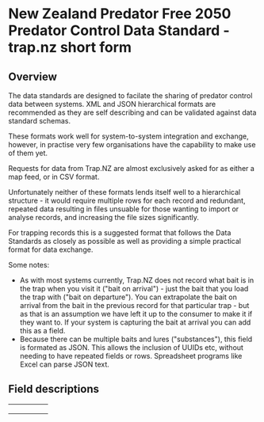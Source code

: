 # **New Zealand Predator Free 2050 Predator Control Data Standard - trap.nz short form**

## Overview

The data standards are designed to facilate the sharing of predator control data between systems. XML and JSON hierarchical formats are recommended as they are self describing and can be validated against data standard schemas.  

These formats work well for system-to-system integration and exchange, however, in practise very few organisations have the capability to make use of them yet.

Requests for data from Trap.NZ are almost exclusively asked for as either a map feed, or in CSV format.

Unfortunately neither of these formats lends itself well to a hierarchical structure - it would require multiple rows for each record and redundant, repeated data resulting in files unsuable for those wanting to import or analyse records, and increasing the file sizes significantly. 

For trapping records this is a suggested format that follows the Data Standards as closely as possible as well as providing a simple practical format for data exchange.   

Some notes:  

* As with most systems currently, Trap.NZ does not record what bait is in the trap when you visit it ("bait on arrival") -  just the bait that you load the trap with ("bait on departure").  You can extrapolate the bait on arrival from the bait in the previous record for that particular trap - but as that is an assumption we have left it up to the consumer to make it if they want to. If your system is capturing the bait at arrival you can add this as a field.
* Because there can be multiple baits and lures ("substances"), this field is formated as JSON.  This allows the inclusion of UUIDs etc, without needing to have repeated fields or rows.  Spreadsheet programs like Excel can parse JSON text.


## Field descriptions

|   |   |   |   |   |
|---|---|---|---|---|
|   |   |   |   |   |
|   |   |   |   |   |
|   |   |   |   |   |

